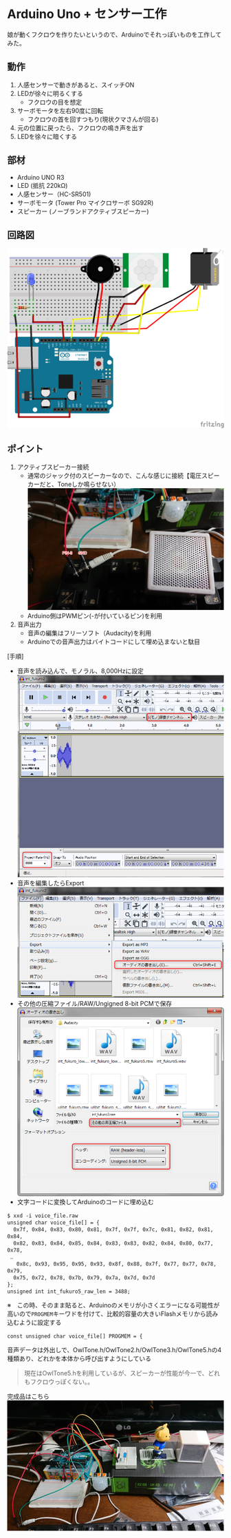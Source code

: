 # Arduino Uno + センサー工作
娘が動くフクロウを作りたいというので、Arduinoでそれっぽいものを工作してみた。

## 動作
1. 人感センサーで動きがあると、スイッチON
2. LEDが徐々に明るくする
    * フクロウの目を想定
3. サーボモータを左右90度に回転
    * フクロウの首を回すつもり(現状クマさんが回る)
4. 元の位置に戻ったら、フクロウの鳴き声を出す
5. LEDを徐々に暗くする

## 部材
* Arduino UNO R3
* LED (抵抗 220kΩ)
* 人感センサー（HC-SR501)
* サーボモータ (Tower Pro マイクロサーボ SG92R)
* スピーカー (ノーブランドアクティブスピーカー)

## 回路図
![](./figure.png)

## ポイント
1. アクティブスピーカー接続
    * 通常のジャック付のスピーカーなので、こんな感じに接続【電圧スピーカーだと、Toneしか鳴らせない）
    ![](./figure2.png)
    * Arduino側はPWMピン(-が付いているピン)を利用
2. 音声出力
    * 音声の編集はフリーソフト（Audacity)を利用
    * Arduinoでの音声出力はバイトコードにして埋め込まないと駄目

[手順]
* 音声を読み込んで、モノラル、8,000Hzに設定
![](./figure7.png) 
* 音声を編集したらExport
![](./figure5.png)
* その他の圧縮ファイル/RAW/Ungigned 8-bit PCMで保存
![](./figure6.png)
* 文字コードに変換してArduinoのコードに埋め込む
```
$ xxd -i voice_file.raw
unsigned char voice_file[] = {
  0x7f, 0x84, 0x83, 0x80, 0x81, 0x7f, 0x7f, 0x7c, 0x81, 0x82, 0x81, 0x84,
  0x82, 0x83, 0x84, 0x85, 0x84, 0x83, 0x83, 0x82, 0x84, 0x80, 0x77, 0x78,
 ‥
   0x8c, 0x93, 0x95, 0x95, 0x93, 0x8f, 0x88, 0x7f, 0x77, 0x77, 0x78, 0x79,
  0x75, 0x72, 0x78, 0x7b, 0x79, 0x7a, 0x7d, 0x7d
};
unsigned int int_fukuro5_raw_len = 3488;
```
※　この時、そのまま貼ると、Arduinoのメモリが小さくエラーになる可能性が高いので``PROGMEM``キーワドを付けて、比較的容量の大きいFlashメモリから読み込むように設定する
```
const unsigned char voice_file[] PROGMEM = {
```
音声データは外出しで、OwlTone.h/OwlTone2.h/OwlTone3.h/OwlTone5.hの4種類あり、どれかを本体から呼び出すようにしている
> 現在はOwlTone5.hを利用しているが、スピーカーが性能が今一で、どれもフクロウっぽくない。。

完成品はこちら
![](./figure3.png)